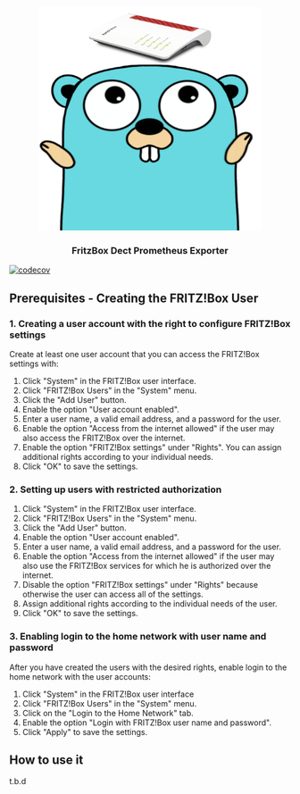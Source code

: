 <div align="center">

<p align="center">
  <a href="https://github.com/ferenconvonmatterhorn/fritzdect-prom-exporter">
    <img src="images/gopher.jpg" alt="Logo" width=400 height=400>
  </a>

  <h3 align="center">FritzBox Dect Prometheus Exporter</h3>
</p>

</div>


[![codecov](https://codecov.io/gh/FerencoVonMatterhorn/prometheus-fritzdect-exporter/branch/master/graph/badge.svg)](https://codecov.io/gh/FerencoVonMatterhorn/prometheus-fritzdect-exporter)

## Prerequisites - Creating the FRITZ!Box User <a name="prerequisites"></a>
        
### 1. Creating a user account with the right to configure FRITZ!Box settings  
Create at least one user account that you can access the FRITZ!Box settings with:  
1. Click "System" in the FRITZ!Box user interface. 
2. Click "FRITZ!Box Users" in the "System" menu. 
3. Click the "Add User" button. 
4. Enable the option "User account enabled". 
5. Enter a user name, a valid email address, and a password for the user. 
6. Enable the option "Access from the internet allowed" if the user may also access the FRITZ!Box over the internet. 
7. Enable the option "FRITZ!Box settings" under "Rights". You can assign additional rights according to your individual needs. 
8. Click "OK" to save the settings. 

### 2. Setting up users with restricted authorization
1. Click "System" in the FRITZ!Box user interface. 
2. Click "FRITZ!Box Users" in the "System" menu. 
3. Click the "Add User" button. 
4. Enable the option "User account enabled". 
5. Enter a user name, a valid email address, and a password for the user. 
6. Enable the option "Access from the internet allowed" if the user may also use the FRITZ!Box services for which he is authorized over the internet. 
7. Disable the option "FRITZ!Box settings" under "Rights" because otherwise the user can access all of the settings. 
8. Assign additional rights according to the individual needs of the user. 
9. Click "OK" to save the settings.

### 3. Enabling login to the home network with user name and password
After you have created the users with the desired rights, enable login to the home network with the user accounts:  
1. Click "System" in the FRITZ!Box user interface 
2. Click "FRITZ!Box Users" in the "System" menu. 
3. Click on the "Login to the Home Network" tab. 
4. Enable the option "Login with FRITZ!Box user name and password". 
5. Click "Apply" to save the settings. 


## How to use it <a name="howto"></a>
t.b.d



